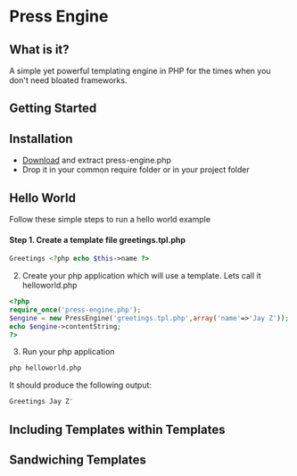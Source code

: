 Press Engine
============

What is it?
--------------------------------------

A simple yet powerful templating engine in PHP for the times when you don't need bloated frameworks.

Getting Started
--------------------------------------

Installation
--------------------------------------

- [Download](https://github.com/tahirkhan/press-engine/archive/master.zip) and extract press-engine.php
- Drop it in your common require folder or in your project folder

Hello World
--------------------------------------

Follow these simple steps to run a hello world example

#### Step 1. Create a template file greetings.tpl.php

```php
Greetings <?php echo $this->name ?>
```
2. Create your php application which will use a template. Lets call it helloworld.php
```php
<?php
require_once('press-engine.php');
$engine = new PressEngine('greetings.tpl.php',array('name'=>'Jay Z'));
echo $engine->contentString;
?>
```
3. Run your php application 
```bash
php helloworld.php
```

It should produce the following output:

```bash
Greetings Jay Z'
```

Including Templates within Templates
--------------------------------------


Sandwiching Templates
--------------------------------------

